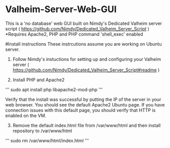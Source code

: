 # Valheim-Server-Web-GUI
This is a 'no database' web GUI built on Nimdy's Dedicated Valheim server script ( https://github.com/Nimdy/Dedicated_Valheim_Server_Script )
*Requires Apache2, PHP and PHP command 'shell_exec' enabled

#Install instructions
These instrcutions assume you are working on Ubuntu server.

1) Follow Nimdy's instuctions for setting up and configuring your Valheim server ( https://github.com/Nimdy/Dedicated_Valheim_Server_Script#readme )

2) Install PHP and Apache2

'''
sudo apt install php libapache2-mod-php
'''

Verify that the install was successful by putting the IP of the server in your web browser. You should see the default Apache2 Ubuntu page. If you have connection issues with this default page, you should verify that HTTP is enabled on the VM.

3) Remove the default index.html file from /var/www/html and then install repository to /var/www/html

'''
sudo rm /var/www/html/index.html
'''

